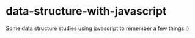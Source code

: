 # data-structure-with-javascript
 Some data structure studies using javascript to remember a few things :)
